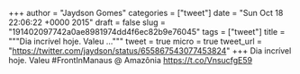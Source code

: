 
+++
author = "Jaydson Gomes"
categories = ["tweet"]
date = "Sun Oct 18 22:06:22 +0000 2015"
draft = false
slug = "191402097742a0ae8981974dd4f6ec82b9e76045"
tags = ["tweet"]
title = """Dia incrível hoje. Valeu ..."""
tweet = true
micro = true
tweet_url = "https://twitter.com/jaydson/status/655867543077453824"
+++
Dia incrível hoje. Valeu #FrontInManaus @ Amazônia https://t.co/VnsucfgE59
